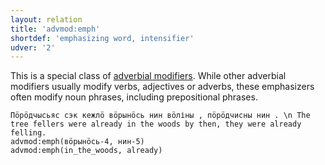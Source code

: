 ```yaml
---
layout: relation
title: 'advmod:emph'
shortdef: 'emphasizing word, intensifier'
udver: '2'
---
```


This is a special class of [adverbial modifiers](advmod).
While other adverbial modifiers usually modify verbs, adjectives or adverbs, these emphasizers often modify noun phrases,
including prepositional phrases.

~~~ sdparse
Пӧрӧдчысьяс сэк кежлӧ вӧрынӧсь нин вӧліны , пӧрӧдчисны нин . \n The tree fellers were already in the woods by then, they were already felling.
advmod:emph(вӧрынӧсь-4, нин-5)
advmod:emph(in_the_woods, already)
~~~

<!-- Interlanguage links updated St lis 3 20:58:36 CET 2021 -->
